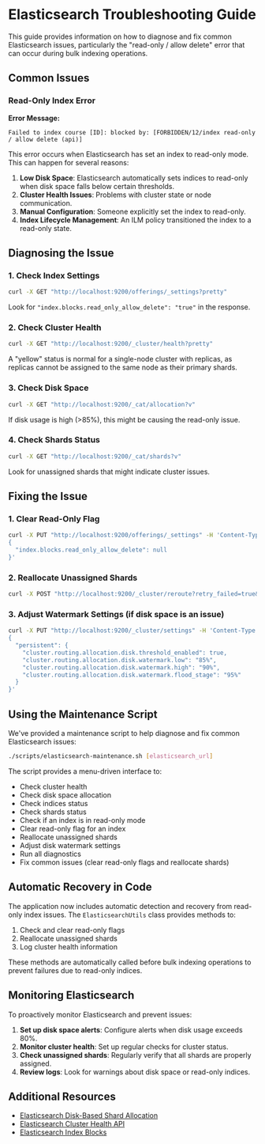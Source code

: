 # Elasticsearch Troubleshooting Guide

This guide provides information on how to diagnose and fix common Elasticsearch issues, particularly the "read-only / allow delete" error that can occur during bulk indexing operations.

## Common Issues

### Read-Only Index Error

**Error Message:**
```
Failed to index course [ID]: blocked by: [FORBIDDEN/12/index read-only / allow delete (api)]
```

This error occurs when Elasticsearch has set an index to read-only mode. This can happen for several reasons:

1. **Low Disk Space**: Elasticsearch automatically sets indices to read-only when disk space falls below certain thresholds.
2. **Cluster Health Issues**: Problems with cluster state or node communication.
3. **Manual Configuration**: Someone explicitly set the index to read-only.
4. **Index Lifecycle Management**: An ILM policy transitioned the index to a read-only state.

## Diagnosing the Issue

### 1. Check Index Settings

```bash
curl -X GET "http://localhost:9200/offerings/_settings?pretty"
```

Look for `"index.blocks.read_only_allow_delete": "true"` in the response.

### 2. Check Cluster Health

```bash
curl -X GET "http://localhost:9200/_cluster/health?pretty"
```

A "yellow" status is normal for a single-node cluster with replicas, as replicas cannot be assigned to the same node as their primary shards.

### 3. Check Disk Space

```bash
curl -X GET "http://localhost:9200/_cat/allocation?v"
```

If disk usage is high (>85%), this might be causing the read-only issue.

### 4. Check Shards Status

```bash
curl -X GET "http://localhost:9200/_cat/shards?v"
```

Look for unassigned shards that might indicate cluster issues.

## Fixing the Issue

### 1. Clear Read-Only Flag

```bash
curl -X PUT "http://localhost:9200/offerings/_settings" -H 'Content-Type: application/json' -d'
{
  "index.blocks.read_only_allow_delete": null
}'
```

### 2. Reallocate Unassigned Shards

```bash
curl -X POST "http://localhost:9200/_cluster/reroute?retry_failed=true&pretty"
```

### 3. Adjust Watermark Settings (if disk space is an issue)

```bash
curl -X PUT "http://localhost:9200/_cluster/settings" -H 'Content-Type: application/json' -d'
{
  "persistent": {
    "cluster.routing.allocation.disk.threshold_enabled": true,
    "cluster.routing.allocation.disk.watermark.low": "85%",
    "cluster.routing.allocation.disk.watermark.high": "90%",
    "cluster.routing.allocation.disk.watermark.flood_stage": "95%"
  }
}'
```

## Using the Maintenance Script

We've provided a maintenance script to help diagnose and fix common Elasticsearch issues:

```bash
./scripts/elasticsearch-maintenance.sh [elasticsearch_url]
```

The script provides a menu-driven interface to:
- Check cluster health
- Check disk space allocation
- Check indices status
- Check shards status
- Check if an index is in read-only mode
- Clear read-only flag for an index
- Reallocate unassigned shards
- Adjust disk watermark settings
- Run all diagnostics
- Fix common issues (clear read-only flags and reallocate shards)

## Automatic Recovery in Code

The application now includes automatic detection and recovery from read-only index issues. The `ElasticsearchUtils` class provides methods to:

1. Check and clear read-only flags
2. Reallocate unassigned shards
3. Log cluster health information

These methods are automatically called before bulk indexing operations to prevent failures due to read-only indices.

## Monitoring Elasticsearch

To proactively monitor Elasticsearch and prevent issues:

1. **Set up disk space alerts**: Configure alerts when disk usage exceeds 80%.
2. **Monitor cluster health**: Set up regular checks for cluster status.
3. **Check unassigned shards**: Regularly verify that all shards are properly assigned.
4. **Review logs**: Look for warnings about disk space or read-only indices.

## Additional Resources

- [Elasticsearch Disk-Based Shard Allocation](https://www.elastic.co/guide/en/elasticsearch/reference/current/disk-allocator.html)
- [Elasticsearch Cluster Health API](https://www.elastic.co/guide/en/elasticsearch/reference/current/cluster-health.html)
- [Elasticsearch Index Blocks](https://www.elastic.co/guide/en/elasticsearch/reference/current/index-modules-blocks.html)
